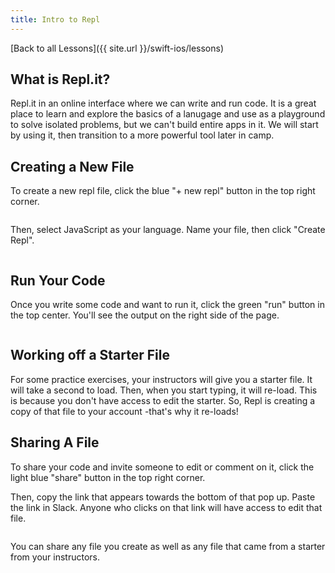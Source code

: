 ```yaml
---
title: Intro to Repl
---
```


[Back to all Lessons]({{ site.url }}/swift-ios/lessons)

## What is Repl.it?

Repl.it in an online interface where we can write and run code. It is a great place to learn and explore the basics of a lanugage and use as a playground to solve isolated problems, but we can't build entire apps in it. We will start by using it, then transition to a more powerful tool later in camp. 

## Creating a New File

To create a new repl file, click the blue "+ new repl" button in the top right corner.

<img class="medium" src="./assets/new.png" alt="">

Then, select JavaScript as your language. Name your file, then click "Create Repl".

<img class="medium" src="./assets/create.png" alt="">

## Run Your Code

Once you write some code and want to run it, click the green "run" button in the top center. You'll see the output on the right side of the page.

<img class="medium" src="./assets/run.png" alt="">

## Working off a Starter File

For some practice exercises, your instructors will give you a starter file. It will take a second to load. Then, when you start typing, it will re-load. This is because you don't have access to edit the starter. So, Repl is creating a copy of that file to your account -that's why it re-loads!

## Sharing A File

To share your code and invite someone to edit or comment on it, click the light blue "share" button in the top right corner.

Then, copy the link that appears towards the bottom of that pop up. Paste the link in Slack. Anyone who clicks on that link will have access to edit that file.

<img class="medium" src="./assets/share.png" alt="">

You can share any file you create as well as any file that came from a starter from your instructors.
